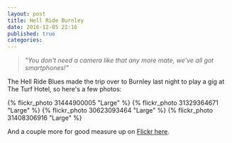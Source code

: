 ```yaml
---
layout: post
title: Hell Ride Burnley
date: 2016-12-05 22:16
published: true
categories:
---
```


> _"You don't need a camera like that any more mate, we've all got smartphones!"_

The Hell Ride Blues made the trip over to Burnley last night to play a gig at The Turf Hotel, so here's a few photos:

{% flickr_photo 31444900005 "Large" %}
{% flickr_photo 31329364671 "Large" %}
{% flickr_photo 30623093464 "Large" %}
{% flickr_photo 31408306916 "Large" %}

And a couple more for good measure up on [Flickr here](https://www.flickr.com/photos/yankcrime/sets/72157673540666703/).

